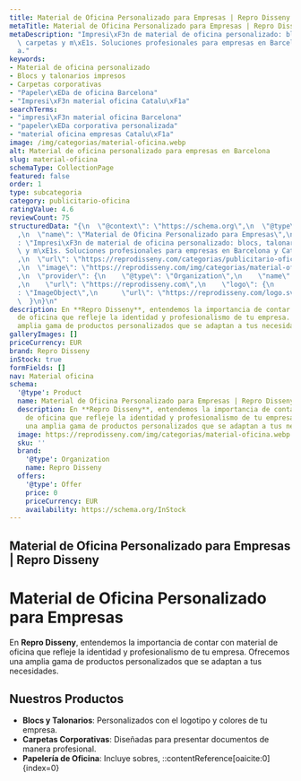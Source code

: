 ```yaml
---
title: Material de Oficina Personalizado para Empresas | Repro Disseny
metaTitle: Material de Oficina Personalizado para Empresas | Repro Disseny
metaDescription: "Impresi\xF3n de material de oficina personalizado: blocs, talonarios,\
  \ carpetas y m\xE1s. Soluciones profesionales para empresas en Barcelona y Catalu\xF1\
  a."
keywords:
- Material de oficina personalizado
- Blocs y talonarios impresos
- Carpetas corporativas
- "Papeler\xEDa de oficina Barcelona"
- "Impresi\xF3n material oficina Catalu\xF1a"
searchTerms:
- "impresi\xF3n material oficina Barcelona"
- "papeler\xEDa corporativa personalizada"
- "material oficina empresas Catalu\xF1a"
image: /img/categorias/material-oficina.webp
alt: Material de oficina personalizado para empresas en Barcelona
slug: material-oficina
schemaType: CollectionPage
featured: false
order: 1
type: subcategoria
category: publicitario-oficina
ratingValue: 4.6
reviewCount: 75
structuredData: "{\n  \"@context\": \"https://schema.org\",\n  \"@type\": \"CollectionPage\"\
  ,\n  \"name\": \"Material de Oficina Personalizado para Empresas\",\n  \"description\"\
  : \"Impresi\xF3n de material de oficina personalizado: blocs, talonarios, carpetas\
  \ y m\xE1s. Soluciones profesionales para empresas en Barcelona y Catalu\xF1a.\"\
  ,\n  \"url\": \"https://reprodisseny.com/categorias/publicitario-oficina/material-oficina\"\
  ,\n  \"image\": \"https://reprodisseny.com/img/categorias/material-oficina.webp\"\
  ,\n  \"provider\": {\n    \"@type\": \"Organization\",\n    \"name\": \"Repro Disseny\"\
  ,\n    \"url\": \"https://reprodisseny.com\",\n    \"logo\": {\n      \"@type\"\
  : \"ImageObject\",\n      \"url\": \"https://reprodisseny.com/logo.svg\"\n    }\n\
  \  }\n}\n"
description: En **Repro Disseny**, entendemos la importancia de contar con material
  de oficina que refleje la identidad y profesionalismo de tu empresa. Ofrecemos una
  amplia gama de productos personalizados que se adaptan a tus necesidades.
galleryImages: []
priceCurrency: EUR
brand: Repro Disseny
inStock: true
formFields: []
nav: Material oficina
schema:
  '@type': Product
  name: Material de Oficina Personalizado para Empresas | Repro Disseny
  description: En **Repro Disseny**, entendemos la importancia de contar con material
    de oficina que refleje la identidad y profesionalismo de tu empresa. Ofrecemos
    una amplia gama de productos personalizados que se adaptan a tus necesidades.
  image: https://reprodisseny.com/img/categorias/material-oficina.webp
  sku: ''
  brand:
    '@type': Organization
    name: Repro Disseny
  offers:
    '@type': Offer
    price: 0
    priceCurrency: EUR
    availability: https://schema.org/InStock
---
```


## Material de Oficina Personalizado para Empresas | Repro Disseny

# Material de Oficina Personalizado para Empresas

En **Repro Disseny**, entendemos la importancia de contar con material de oficina que refleje la identidad y profesionalismo de tu empresa. Ofrecemos una amplia gama de productos personalizados que se adaptan a tus necesidades.

## Nuestros Productos

- **Blocs y Talonarios**: Personalizados con el logotipo y colores de tu empresa.
- **Carpetas Corporativas**: Diseñadas para presentar documentos de manera profesional.
- **Papelería de Oficina**: Incluye sobres,
::contentReference[oaicite:0]{index=0}
